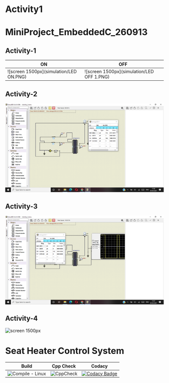 # Activity1

# MiniProject_EmbeddedC_260913
## Activity-1

|ON|OFF|
|--|--|
| ![screen 1500px](simulation/LED ON.PNG)| ![screen 1500px](simulation/LED OFF 1.PNG)|

## Activity-2

![screen 1500px](simulation/2.PNG)

## Activity-3

![screen 1500px](simulation/3.PNG)

## Activity-4

![screen 1500px](simulation/.PNG)
# Seat Heater Control System


|Build|Cpp Check|Codacy|
|-----|---------|------|
|![Compile - Linux](https://github.com/AnnapoornaDevarasetty/MiniProject_EmbeddedC_260913/actions/workflows/Compile.yml/badge.svg)|![CppCheck](https://github.com/AnnapoornaDevarasetty/MiniProject_EmbeddedC_260913/actions/workflows/CodeQuality.yml/badge.svg)|[![Codacy Badge](https://app.codacy.com/project/badge/Grade/77d51d1b07344ca98f6e948799ef2928)](https://www.codacy.com/gh/AnnapoornaDevarasetty/MiniProject_EmbeddedC_260913/dashboard?utm_source=github.com&amp;utm_medium=referral&amp;utm_content=AnnapoornaDevarasetty/MiniProject_EmbeddedC_260913&amp;utm_campaign=Badge_Grade)
